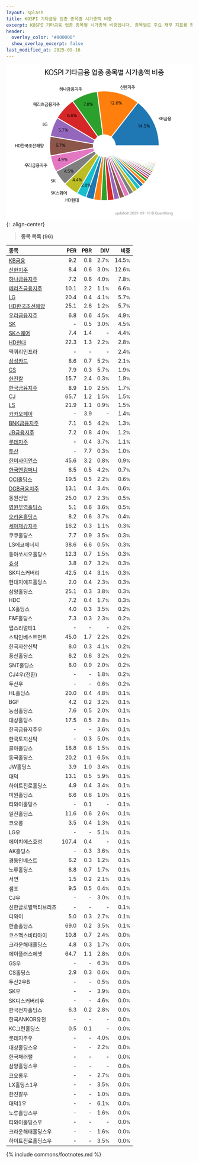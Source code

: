 ```yaml
---
layout: splash
title: KOSPI 기타금융 업종 종목별 시가총액 비중
excerpt: KOSPI 기타금융 업종 종목별 시가총액 비중입니다. 종목별로 주요 재무 지표를 함께 표시합니다.
header:
  overlay_color: "#800000"
  show_overlay_excerpt: false
last_modified_at: 2025-09-16
---
```



![KOSPI 기타금융 업종 종목별 시가총액 비중](/stats/sector/images/kospi_업종_기타금융_종목.png){: .align-center}


> **종목 목록 (96)**<a id="list"></a>

| **종목** | **PER** | **PBR** | **DIV** | **비중** |
| :------- | ------: | ------: | ------: | -------: |
| [KB금융](/105560/) | 9.2 | 0.8 | 2.7<small>%</small> | 14.5<small>%</small> |
| [신한지주](/055550/) | 8.4 | 0.6 | 3.0<small>%</small> | 12.6<small>%</small> |
| [하나금융지주](/086790/) | 7.2 | 0.6 | 4.0<small>%</small> | 7.8<small>%</small> |
| [메리츠금융지주](/138040/) | 10.1 | 2.2 | 1.1<small>%</small> | 6.6<small>%</small> |
| [LG](/003550/) | 20.4 | 0.4 | 4.1<small>%</small> | 5.7<small>%</small> |
| [HD한국조선해양](/009540/) | 25.1 | 2.6 | 1.2<small>%</small> | 5.7<small>%</small> |
| [우리금융지주](/316140/) | 6.8 | 0.6 | 4.5<small>%</small> | 4.9<small>%</small> |
| [SK](/034730/) | - | 0.5 | 3.0<small>%</small> | 4.5<small>%</small> |
| [SK스퀘어](/402340/) | 7.4 | 1.4 | - | 4.4<small>%</small> |
| [HD현대](/267250/) | 22.3 | 1.3 | 2.2<small>%</small> | 2.8<small>%</small> |
| 맥쿼리인프라 | - | - | - | 2.4<small>%</small> |
| [삼성카드](/029780/) | 8.6 | 0.7 | 5.2<small>%</small> | 2.1<small>%</small> |
| [GS](/078930/) | 7.9 | 0.3 | 5.7<small>%</small> | 1.9<small>%</small> |
| [한진칼](/180640/) | 15.7 | 2.4 | 0.3<small>%</small> | 1.9<small>%</small> |
| [한국금융지주](/071050/) | 8.9 | 1.0 | 2.5<small>%</small> | 1.7<small>%</small> |
| [CJ](/001040/) | 65.7 | 1.2 | 1.5<small>%</small> | 1.5<small>%</small> |
| [LS](/006260/) | 21.9 | 1.1 | 0.9<small>%</small> | 1.5<small>%</small> |
| [카카오페이](/377300/) | - | 3.9 | - | 1.4<small>%</small> |
| [BNK금융지주](/138930/) | 7.1 | 0.5 | 4.2<small>%</small> | 1.3<small>%</small> |
| [JB금융지주](/175330/) | 7.2 | 0.8 | 4.0<small>%</small> | 1.2<small>%</small> |
| [롯데지주](/004990/) | - | 0.4 | 3.7<small>%</small> | 1.1<small>%</small> |
| [두산](/000150/) | - | 7.7 | 0.3<small>%</small> | 1.0<small>%</small> |
| [한미사이언스](/008930/) | 45.6 | 3.2 | 0.8<small>%</small> | 0.9<small>%</small> |
| [한국앤컴퍼니](/000240/) | 6.5 | 0.5 | 4.2<small>%</small> | 0.7<small>%</small> |
| [OCI홀딩스](/010060/) | 19.5 | 0.5 | 2.2<small>%</small> | 0.6<small>%</small> |
| [DGB금융지주](/139130/) | 13.1 | 0.4 | 3.4<small>%</small> | 0.6<small>%</small> |
| 동원산업 | 25.0 | 0.7 | 2.3<small>%</small> | 0.5<small>%</small> |
| [영원무역홀딩스](/009970/) | 5.1 | 0.6 | 3.6<small>%</small> | 0.5<small>%</small> |
| [오리온홀딩스](/001800/) | 8.2 | 0.6 | 3.7<small>%</small> | 0.4<small>%</small> |
| [세아제강지주](/003030/) | 16.2 | 0.3 | 1.1<small>%</small> | 0.3<small>%</small> |
| 쿠쿠홀딩스 | 7.7 | 0.9 | 3.5<small>%</small> | 0.3<small>%</small> |
| LS에코에너지 | 38.6 | 6.6 | 0.5<small>%</small> | 0.3<small>%</small> |
| 동아쏘시오홀딩스 | 12.3 | 0.7 | 1.5<small>%</small> | 0.3<small>%</small> |
| [효성](/004800/) | 3.8 | 0.7 | 3.2<small>%</small> | 0.3<small>%</small> |
| SK디스커버리 | 42.5 | 0.4 | 3.1<small>%</small> | 0.3<small>%</small> |
| 현대지에프홀딩스 | 2.0 | 0.4 | 2.3<small>%</small> | 0.3<small>%</small> |
| 삼양홀딩스 | 25.1 | 0.3 | 3.8<small>%</small> | 0.3<small>%</small> |
| HDC | 7.2 | 0.4 | 1.7<small>%</small> | 0.3<small>%</small> |
| LX홀딩스 | 4.0 | 0.3 | 3.5<small>%</small> | 0.2<small>%</small> |
| F&F홀딩스 | 7.3 | 0.3 | 2.3<small>%</small> | 0.2<small>%</small> |
| 맵스리얼티1 | - | - | - | 0.2<small>%</small> |
| 스틱인베스트먼트 | 45.0 | 1.7 | 2.2<small>%</small> | 0.2<small>%</small> |
| 한국자산신탁 | 8.0 | 0.3 | 4.1<small>%</small> | 0.2<small>%</small> |
| 풍산홀딩스 | 6.2 | 0.6 | 3.2<small>%</small> | 0.2<small>%</small> |
| SNT홀딩스 | 8.0 | 0.9 | 2.0<small>%</small> | 0.2<small>%</small> |
| CJ4우(전환) | - | - | 1.8<small>%</small> | 0.2<small>%</small> |
| 두산우 | - | - | 0.6<small>%</small> | 0.2<small>%</small> |
| HL홀딩스 | 20.0 | 0.4 | 4.8<small>%</small> | 0.1<small>%</small> |
| BGF | 4.2 | 0.2 | 3.2<small>%</small> | 0.1<small>%</small> |
| 농심홀딩스 | 7.6 | 0.5 | 2.0<small>%</small> | 0.1<small>%</small> |
| 대상홀딩스 | 17.5 | 0.5 | 2.8<small>%</small> | 0.1<small>%</small> |
| 한국금융지주우 | - | - | 3.6<small>%</small> | 0.1<small>%</small> |
| 한국토지신탁 | - | 0.3 | 5.0<small>%</small> | 0.1<small>%</small> |
| 콜마홀딩스 | 18.8 | 0.8 | 1.5<small>%</small> | 0.1<small>%</small> |
| 동국홀딩스 | 20.2 | 0.1 | 6.5<small>%</small> | 0.1<small>%</small> |
| JW홀딩스 | 3.9 | 1.0 | 3.4<small>%</small> | 0.1<small>%</small> |
| 대덕 | 13.1 | 0.5 | 5.9<small>%</small> | 0.1<small>%</small> |
| 하이트진로홀딩스 | 4.9 | 0.4 | 3.4<small>%</small> | 0.1<small>%</small> |
| 미원홀딩스 | 6.6 | 0.6 | 1.0<small>%</small> | 0.1<small>%</small> |
| 티와이홀딩스 | - | 0.1 | - | 0.1<small>%</small> |
| 일진홀딩스 | 11.6 | 0.6 | 2.6<small>%</small> | 0.1<small>%</small> |
| 코오롱 | 3.5 | 0.4 | 1.3<small>%</small> | 0.1<small>%</small> |
| LG우 | - | - | 5.1<small>%</small> | 0.1<small>%</small> |
| 에이치에스효성 | 107.4 | 0.4 | - | 0.1<small>%</small> |
| AK홀딩스 | - | 0.3 | 3.6<small>%</small> | 0.1<small>%</small> |
| 경동인베스트 | 6.2 | 0.3 | 1.2<small>%</small> | 0.1<small>%</small> |
| 노루홀딩스 | 6.8 | 0.7 | 1.7<small>%</small> | 0.1<small>%</small> |
| 서연 | 1.5 | 0.2 | 2.1<small>%</small> | 0.1<small>%</small> |
| 샘표 | 9.5 | 0.5 | 0.4<small>%</small> | 0.1<small>%</small> |
| CJ우 | - | - | 3.0<small>%</small> | 0.1<small>%</small> |
| 신한글로벌액티브리츠 | - | - | - | 0.1<small>%</small> |
| 디와이 | 5.0 | 0.3 | 2.7<small>%</small> | 0.1<small>%</small> |
| 한솔홀딩스 | 69.0 | 0.2 | 3.5<small>%</small> | 0.1<small>%</small> |
| 코스맥스비티아이 | 10.8 | 0.7 | 2.4<small>%</small> | 0.0<small>%</small> |
| 크라운해태홀딩스 | 4.8 | 0.3 | 1.7<small>%</small> | 0.0<small>%</small> |
| 에이플러스에셋 | 64.7 | 1.1 | 2.8<small>%</small> | 0.0<small>%</small> |
| GS우 | - | - | 6.3<small>%</small> | 0.0<small>%</small> |
| CS홀딩스 | 2.9 | 0.3 | 0.6<small>%</small> | 0.0<small>%</small> |
| 두산2우B | - | - | 0.5<small>%</small> | 0.0<small>%</small> |
| SK우 | - | - | 3.9<small>%</small> | 0.0<small>%</small> |
| SK디스커버리우 | - | - | 4.6<small>%</small> | 0.0<small>%</small> |
| 한국전자홀딩스 | 6.3 | 0.2 | 2.8<small>%</small> | 0.0<small>%</small> |
| 한국ANKOR유전 | - | - | - | 0.0<small>%</small> |
| KC그린홀딩스 | 0.5 | 0.1 | - | 0.0<small>%</small> |
| 롯데지주우 | - | - | 4.0<small>%</small> | 0.0<small>%</small> |
| 대상홀딩스우 | - | - | 2.2<small>%</small> | 0.0<small>%</small> |
| 한국패러랠 | - | - | - | 0.0<small>%</small> |
| 삼양홀딩스우 | - | - | - | 0.0<small>%</small> |
| 코오롱우 | - | - | 2.7<small>%</small> | 0.0<small>%</small> |
| LX홀딩스1우 | - | - | 3.5<small>%</small> | 0.0<small>%</small> |
| 한진칼우 | - | - | 1.0<small>%</small> | 0.0<small>%</small> |
| 대덕1우 | - | - | 6.1<small>%</small> | 0.0<small>%</small> |
| 노루홀딩스우 | - | - | 1.6<small>%</small> | 0.0<small>%</small> |
| 티와이홀딩스우 | - | - | - | 0.0<small>%</small> |
| 크라운해태홀딩스우 | - | - | 1.6<small>%</small> | 0.0<small>%</small> |
| 하이트진로홀딩스우 | - | - | 3.5<small>%</small> | 0.0<small>%</small> |

{% include commons/footnotes.md %}
